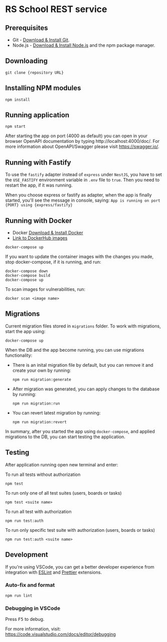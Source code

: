 # RS School REST service

## Prerequisites

- Git - [Download & Install Git](https://git-scm.com/downloads).
- Node.js - [Download & Install Node.js](https://nodejs.org/en/download/) and the npm package manager.

## Downloading

```
git clone {repository URL}
```

## Installing NPM modules

```
npm install
```

## Running application

```
npm start
```

After starting the app on port (4000 as default) you can open
in your browser OpenAPI documentation by typing http://localhost:4000/doc/.
For more information about OpenAPI/Swagger please visit https://swagger.io/.

## Running with Fastify

To use the `fastify` adapter instead of `express` under `NestJS`, you have to set the `USE_FASTIFY` environment variable in `.env` file to `true`. Then you need to restart the app, if it was running.

When you choose express or fastify as adapter, when the app is finally started, you'll see the message in console, saying:
`App is running on port {PORT} using {express/fastify}`

## Running with Docker

- Docker [Download & Install Docker](https://docs.docker.com/get-docker/)
- [Link to DockerHub images](https://hub.docker.com/u/spitai)

```
docker-compose up
```

If you want to update the container images with the changes you made,
stop docker-compose, if it is running, and run:

```
docker-compose down
docker-compose build
docker-compose up
```

To scan images for vulnerabilities, run:

```
docker scan <image name>
```

## Migrations

Current migration files stored in `migrations` folder.
To work with migrations, start the app using:

```
docker-compose up
```

When the DB and the app become running, you can use migrations functionality:

- There is an inital migration file by default, but you can remove it and create your own by running:
  ```
  npm run migration:generate
  ```

- After migration was generated, you can apply changes to the database by running:
  ```
  npm run migration:run
  ```

- You can revert latest migration by running:
  ```
  npm run migration:revert
  ```

In summary, after you started the app using `docker-compose`, and applied migrations to the DB, you can start testing the application.

## Testing

After application running open new terminal and enter:

To run all tests without authorization

```
npm test
```

To run only one of all test suites (users, boards or tasks)

```
npm test <suite name>
```

To run all test with authorization

```
npm run test:auth
```

To run only specific test suite with authorization (users, boards or tasks)

```
npm run test:auth <suite name>
```

## Development

If you're using VSCode, you can get a better developer experience from integration with [ESLint](https://marketplace.visualstudio.com/items?itemName=dbaeumer.vscode-eslint) and [Prettier](https://marketplace.visualstudio.com/items?itemName=esbenp.prettier-vscode) extensions.

### Auto-fix and format

```
npm run lint
```

### Debugging in VSCode

Press <kbd>F5</kbd> to debug.

For more information, visit: https://code.visualstudio.com/docs/editor/debugging
